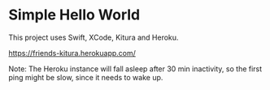 # Simple Hello World

This project uses Swift, XCode, Kitura and Heroku.  

https://friends-kitura.herokuapp.com/    

Note: The Heroku instance will fall asleep after 30 min inactivity, so the first ping might be slow, since it needs to wake up.
